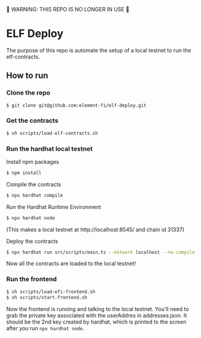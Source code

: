🛑 WARNING:  THIS REPO IS NO LONGER IN USE 🛑 

# ELF Deploy

The purpose of this repo is automate the setup of a local testnet to run the elf-contracts.

## How to run

### Clone the repo

```bash
$ git clone git@github.com:element-fi/elf-deploy.git
```

### Get the contracts

```bash
$ sh scripts/load-elf-contracts.sh
```

### Run the hardhat local testnet

Install npm packages

```bash
$ npm install
```

Compile the contracts

```bash
$ npx hardhat compile
```

Run the Hardhat Runtime Environment

```bash
$ npx hardhat node
```

(This makes a local testnet at http://localhost:8545/ and chain id 31337)

Deploy the contracts

```bash
$ npx hardhat run src/scripts/main.ts --network localhost --no-compile
```

Now all the contracts are loaded to the local testnet!

### Run the frontend

```bash
$ sh scripts/load-efi-frontend.sh
$ sh scripts/start-frontend.sh
```

Now the frontend is running and talking to the local testnet. You'll need to grab the private key
associated with the userAddres in addresses.json. It should be the 2nd key created by hardhat,
which is printed to the screen after you run `npx hardhat node`.

